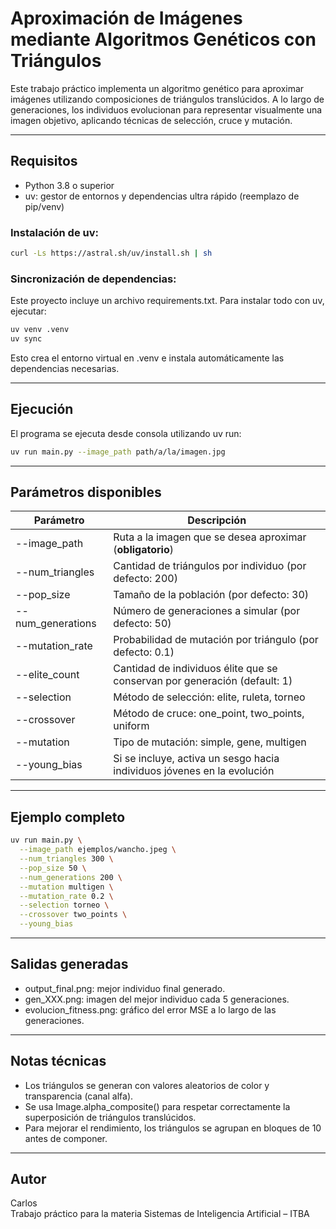 # Aproximación de Imágenes mediante Algoritmos Genéticos con Triángulos

Este trabajo práctico implementa un algoritmo genético para aproximar imágenes utilizando composiciones de triángulos translúcidos. A lo largo de generaciones, los individuos evolucionan para representar visualmente una imagen objetivo, aplicando técnicas de selección, cruce y mutación.

---

## Requisitos

- Python 3.8 o superior
- uv: gestor de entornos y dependencias ultra rápido (reemplazo de pip/venv)

### Instalación de uv:

```bash
curl -Ls https://astral.sh/uv/install.sh | sh
```

### Sincronización de dependencias:

Este proyecto incluye un archivo requirements.txt. Para instalar todo con uv, ejecutar:

```bash
uv venv .venv  
uv sync
```

Esto crea el entorno virtual en .venv e instala automáticamente las dependencias necesarias.

---

## Ejecución

El programa se ejecuta desde consola utilizando uv run:

```bash
uv run main.py --image_path path/a/la/imagen.jpg
```

---

## Parámetros disponibles

| Parámetro              | Descripción                                                                 |
|------------------------|-----------------------------------------------------------------------------|
| --image_path           | Ruta a la imagen que se desea aproximar (**obligatorio**)                   |
| --num_triangles        | Cantidad de triángulos por individuo (por defecto: 200)                     |
| --pop_size             | Tamaño de la población (por defecto: 30)                                    |
| --num_generations      | Número de generaciones a simular (por defecto: 50)                          |
| --mutation_rate        | Probabilidad de mutación por triángulo (por defecto: 0.1)                   |
| --elite_count          | Cantidad de individuos élite que se conservan por generación (default: 1)   |
| --selection            | Método de selección: elite, ruleta, torneo                                  |
| --crossover            | Método de cruce: one_point, two_points, uniform                             |
| --mutation             | Tipo de mutación: simple, gene, multigen                                    |
| --young_bias           | Si se incluye, activa un sesgo hacia individuos jóvenes en la evolución     |

---

## Ejemplo completo

```bash
uv run main.py \
  --image_path ejemplos/wancho.jpeg \
  --num_triangles 300 \
  --pop_size 50 \
  --num_generations 200 \
  --mutation multigen \
  --mutation_rate 0.2 \
  --selection torneo \
  --crossover two_points \
  --young_bias
```
---

## Salidas generadas

- output_final.png: mejor individuo final generado.
- gen_XXX.png: imagen del mejor individuo cada 5 generaciones.
- evolucion_fitness.png: gráfico del error MSE a lo largo de las generaciones.

---

## Notas técnicas

- Los triángulos se generan con valores aleatorios de color y transparencia (canal alfa).
- Se usa Image.alpha_composite() para respetar correctamente la superposición de triángulos translúcidos.
- Para mejorar el rendimiento, los triángulos se agrupan en bloques de 10 antes de componer.

---

## Autor

Carlos  
Trabajo práctico para la materia Sistemas de Inteligencia Artificial – ITBA
